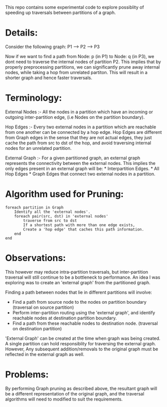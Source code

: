 This repo contains some experimental code to explore possiblity of speeding up traversals between partitions of a graph.

Details:
========

Consider the following graph:
  P1 -->  P2 --> P3

Now if we want to find a path from Node: p (in P1) to Node: q (in P3), we dont need to traverse the internal nodes of partition P2.
This implies that by properly preprocessing partitions, we can significantly prune away internal nodes, while taking a hop from unrelated
partiton. This will result in a shorter graph and hence faster traversals.

Terminology:
============

External Nodes :- All the nodes in a partition which have an incoming or outgoing inter-partition edge, (i.e Nodes on the partition boundary).

Hop Edges :- Every two external nodes in a partition which are reachable from one another can be connected by a hop edge.
             Hop Edges are different from Graph edges in the sense that they are not actual edges, they just cache the path from
             src to dst of the hop, and avoid traversing internal nodes for an unrelated partition.

External Graph :- For a given partitioned graph, an external graph represents the connectivity between the external nodes. This implies 
                  the only edges present in an external graph will be:
                  * Interpartition Edges.
                  * All Hop Edges
                  * Graph Edges that connect two external nodes in a partition.

Algorithm used for Pruning:
===========================

    foreach partition in Graph
        Identify all the 'external nodes'.
        foreach pair(src, dst) in 'external nodes'
            traverse from src to dst
            If a shortest path with more than one edge exists,
            Create a 'hop edge' that caches this path information.
        end
    end

Observations:
==============

This however may reduce intra-partition traversals, but inter-partition traversal will still continue to be a bottleneck to performance.
An idea I was exploring was to create an 'external graph' from the partitioned graph.

Finding a path between nodes that lie in different partitions will involve:
* Find a path from source node to the nodes on partition boundary (traversal on source partition)
* Perform inter-partition routing using the 'external graph', and identify reachable nodes at destination partition boundary.
* Find a path from these reachable nodes to destination node. (traversal on destination partition)

'External Graph' can be created at the time when graph was being created. A single partition can hold responsiblity for traversing the external graph.
However, Any subsequent addition/removals to the original graph must be reflected in the external graph as well.

Problems:
=========

By performing Graph pruning as described above, the resultant graph will be a different representation of the original graph, and the traversal algorithms
will need to modified to suit the requirements.

